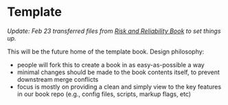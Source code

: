 # Template  

_Update: Feb 23 transferred files from [Risk and Reliability Book](https://gitlab.tudelft.nl/interactivetextbooks-citg/risk-and-reliability/) to set things up._

This will be the future home of the template book. Design philosophy:
- people will fork this to create a book in as easy-as-possible a way
- minimal changes should be made to the book contents itself, to prevent downstream merge conflicts
- focus is mostly on providing a clean and simply view to the key features in our book repo (e.g., config files, scripts, markup flags, etc)
